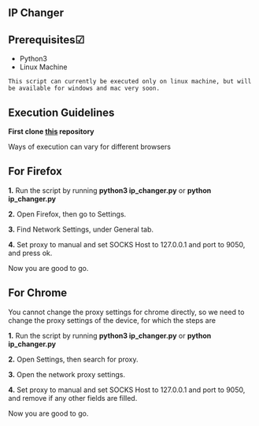 ## IP Changer

## Prerequisites☑
- Python3
- Linux Machine

```
This script can currently be executed only on linux machine, but will be available for windows and mac very soon.
```

## Execution Guidelines

**First clone [this](https://github.com/creativeooze/ip_changer.git) repository**

Ways of execution can vary for different browsers

## For Firefox

**1.** Run the script by running **python3 ip_changer.py** or **python ip_changer.py**

**2.** Open Firefox, then go to Settings.

**3.** Find Network Settings, under General tab.

**4.** Set proxy to manual and set SOCKS Host to 127.0.0.1 and port to 9050, and press ok.

Now you are good to go.

## For Chrome

You cannot change the proxy settings for chrome directly, so we need to change the proxy settings of the device, for which the steps are

**1.** Run the script by running **python3 ip_changer.py** or **python ip_changer.py**

**2.** Open Settings, then search for proxy.

**3.** Open the network proxy settings.

**4.** Set proxy to manual and set SOCKS Host to 127.0.0.1 and port to 9050, and remove if any other fields are filled.

Now you are good to go.
